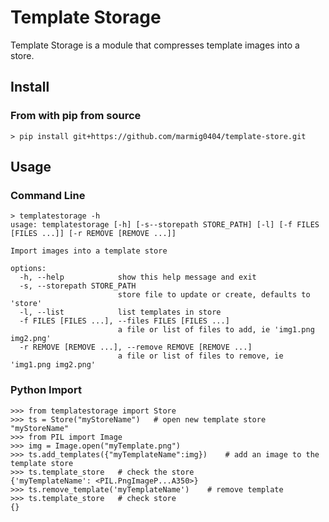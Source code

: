 # Template Storage

Template Storage is a module that compresses template images into a store.
## Install
### 	From with pip from source
```
> pip install git+https://github.com/marmig0404/template-store.git
```

## Usage
### Command Line
```
> templatestorage -h
usage: templatestorage [-h] [-s--storepath STORE_PATH] [-l] [-f FILES [FILES ...]] [-r REMOVE [REMOVE ...]]

Import images into a template store

options:
  -h, --help            show this help message and exit
  -s, --storepath STORE_PATH
                        store file to update or create, defaults to 'store'
  -l, --list            list templates in store
  -f FILES [FILES ...], --files FILES [FILES ...]
                        a file or list of files to add, ie 'img1.png img2.png'
  -r REMOVE [REMOVE ...], --remove REMOVE [REMOVE ...]
                        a file or list of files to remove, ie 'img1.png img2.png'
```
### Python Import
```
>>> from templatestorage import Store
>>> ts = Store("myStoreName")	# open new template store "myStoreName"  
>>> from PIL import Image
>>> img = Image.open("myTemplate.png")
>>> ts.add_templates({"myTemplateName":img})	# add an image to the template store
>>> ts.template_store	# check the store
{'myTemplateName': <PIL.PngImageP...A350>}
>>> ts.remove_template('myTemplateName')	# remove template
>>> ts.template_store	# check store
{}
```
